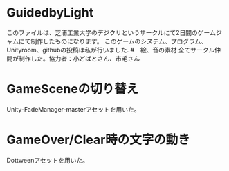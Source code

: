# GuidedbyLight
このファイルは、芝浦工業大学のデジクリというサークルにて2日間のゲームジャムにて制作したものになります。
このゲームのシステム、プログラム、Unityroom、githubの投稿は私が行いました.
#　絵、音の素材
全てサークル仲間が制作した。協力者：小どばとさん、市毛さん

# GameSceneの切り替え
  
Unity-FadeManager-masterアセットを用いた。

# GameOver/Clear時の文字の動き
Dottweenアセットを用いた。
